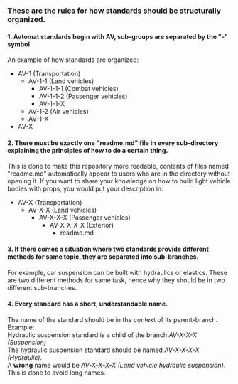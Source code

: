 ### These are the rules for how standards should be structurally organized.

#### 1. Avtomat standards begin with AV, sub-groups are separated by the "-" symbol.
An example of how standards are organized:
* AV-1 (Transportation)
  * AV-1-1 (Land vehicles)
    * AV-1-1-1 (Combat vehicles)
    * AV-1-1-2 (Passenger vehicles)
    * AV-1-1-X
  * AV-1-2 (Air vehicles)
  * AV-1-X
* AV-X

#### 2. There must be exactly one "readme.md" file in every sub-directory explaining the principles of how to do a certain thing.
This is done to make this repository more readable, contents of files named "readme.md" automatically appear to users who are in the directory without opening it.
If you want to share your knowledge on how to build light vehicle bodies with props, you would put your description in:
 * AV-X (Transportation)
   * AV-X-X (Land vehicles)
     * AV-X-X-X (Passenger vehicles)
       * AV-X-X-X-X (Exterior)
         * readme.md

#### 3. If there comes a situation where two standards provide different methods for same topic, they are separated into sub-branches.
For example, car suspension can be built with hydraulics or elastics. These are two different methods for same task, 
hence why they should be in two different sub-branches.

#### 4. Every standard has a short, understandable name.
The name of the standard should be in the context of its parent-branch. Example:<br>
Hydraulic suspension standard is a child of the branch *AV-X-X-X (Suspension)*<br>
The hydraulic suspension standard should be named *AV-X-X-X-X (Hydraulic)*.<br> 
A <b>wrong</b> name would be *AV-X-X-X-X (Land vehicle hydraulic suspension)*.<br>
This is done to avoid long names.
